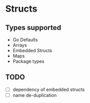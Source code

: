 # Structs

## Types supported

- Go Defaults
- Arrays
- Embedded Structs
- Maps
- Package types

## TODO

- [ ] dependency of embedded structs
- [ ] name de-duplication

